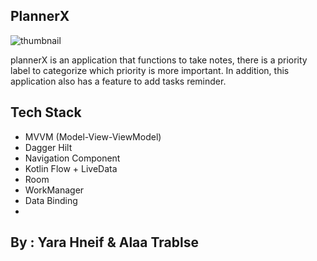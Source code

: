 
## PlannerX

![thumbnail](Imeges_Video/Thumbnail.png)

plannerX is an application that functions to take notes, there is a priority label to categorize which priority is more important. In addition, this application also has a feature to add tasks reminder.


## Tech Stack
- MVVM (Model-View-ViewModel)
- Dagger Hilt
- Navigation Component
- Kotlin Flow + LiveData
- Room 
- WorkManager
- Data Binding
- 
## By : Yara Hneif & Alaa Trablse
